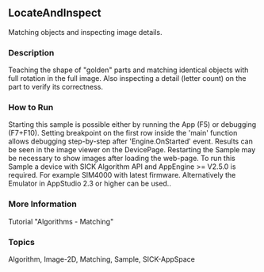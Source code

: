 ## LocateAndInspect
Matching objects and inspecting image details.
### Description
Teaching the shape of "golden" parts and matching identical objects with full
rotation in the full image. Also inspecting a detail (letter count) on the part
to verify its correctness.
### How to Run
Starting this sample is possible either by running the App (F5) or
debugging (F7+F10). Setting breakpoint on the first row inside the 'main'
function allows debugging step-by-step after 'Engine.OnStarted' event.
Results can be seen in the image viewer on the DevicePage.
Restarting the Sample may be necessary to show images after loading the web-page.
To run this Sample a device with SICK Algorithm API and AppEngine >= V2.5.0 is
required. For example SIM4000 with latest firmware. Alternatively the Emulator
in AppStudio 2.3 or higher can be used..
### More Information
Tutorial "Algorithms - Matching"

### Topics
Algorithm, Image-2D, Matching, Sample, SICK-AppSpace
